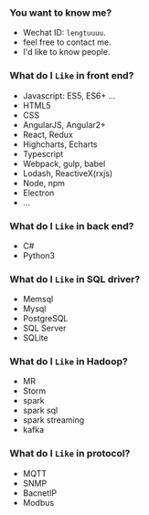 ### You want to know me?

* Wechat ID: `lengtuuuu`.
* feel free to contact me. 
* I'd like to know people.

### What do I `Like` in front end?

* Javascript: ES5, ES6+ ...
* HTML5
* CSS
* AngularJS, Angular2+
* React, Redux
* Highcharts, Echarts
* Typescript
* Webpack, gulp, babel
* Lodash, ReactiveX(rxjs)
* Node, npm
* Electron
* ...

### What do I `Like` in back end?

* C#
* Python3

### What do I `Like` in SQL driver?

* Memsql
* Mysql
* PostgreSQL
* SQL Server
* SQLite

### What do I `Like` in Hadoop?

* MR
* Storm
* spark 
* spark sql
* spark streaming
* kafka

### What do I `Like` in protocol?

* MQTT
* SNMP
* BacnetIP
* Modbus

